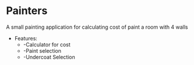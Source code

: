 # Painters
A small painting application for calculating cost of paint a room with 4 walls
* Features:
  * -Calculator for cost
  * -Paint selection
  * -Undercoat Selection
